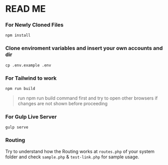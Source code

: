 # READ ME

### For Newly Cloned Files
```
npm install
```

### Clone enviroment variables and insert your own accounts and dir
```
cp .env.example .env
```

### For Tailwind to work
```
npm run build
```
> run npm run build command first and try to open other browsers if changes are not shown before proceeding

### For Gulp Live Server
```
gulp serve
```

### Routing
Try to understand how the Routing works at `routes.php` of your system folder and check `sample.php` & `test-link.php` for sample usage.
